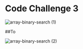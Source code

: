# Code Challenge 3
![array-binary-search (1)](https://user-images.githubusercontent.com/93843463/191616909-c29e886f-182d-4cbc-9f1c-0d25c2060ad4.png)

##To

![array-binary-search (2)](https://user-images.githubusercontent.com/93843463/192874275-858a9192-b1e0-45ea-9938-6781e6556da0.png)

